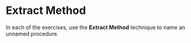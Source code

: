 # Extract Method

In each of the exercises, use the **Extract Method** technique to name an unnamed procedure.
